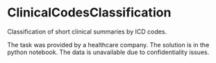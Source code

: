 # ClinicalCodesClassification
Classification of short clinical summaries by ICD codes.

The task was provided by a healthcare company. The solution is in the python notebook. The data is unavailable due to confidentiality issues.
